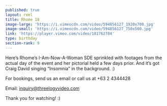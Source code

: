 ```yaml
---
published: true
layout: reel
title: Rhome 18
image-large: 'https://i.vimeocdn.com/video/594856127_1920x700.jpg'
image-small: 'https://i.vimeocdn.com/video/594856127_750x500.jpg'
link: 'https://player.vimeo.com/video/181762784'
type: birthday
section-rank: 9
---
```

Here’s Rhome’s I-Am-Now-A-Woman SDE sprinkled with footages from the actual day of the event and her pictorial held a few days prior. And it’s got Craig David singing “Insomnia” in the background. :)

For bookings, send us an email or call us at +63 2 4344428

Email: inquiry@threelogyvideo.com

Thank you for watching! :)
